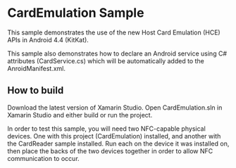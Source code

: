 CardEmulation Sample
====================
This sample demonstrates the use of the new Host Card Emulation (HCE) APIs in Android 4.4 (KitKat).

This sample also demonstrates how to declare an Android service using C# attributes (CardService.cs) which will be automatically added to the AnroidManifest.xml.

How to build
------------
Download the latest version of Xamarin Studio. Open CardEmulation.sln in Xamarin Studio and either build or run the project.

In order to test this sample, you will need two NFC-capable physical devices. One with this project (CardEmulation) installed, and another with the CardReader sample installed. Run each on the device it was installed on, then place the backs of the two devices together in order to allow NFC communication to occur.
